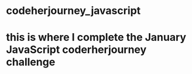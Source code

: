 # codeherjourney_javascript
# this is where I complete the January JavaScript coderherjourney challenge
